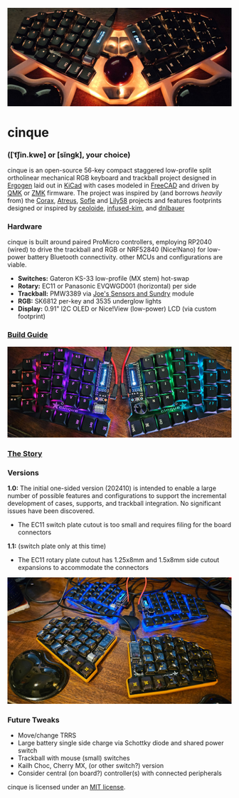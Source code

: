 ![cinique keyboard with trackball](images/cinque0042.jpg)
# cinque 
### (\[ˈt͡ʃin.kwe\] or \[sĭngk\], your choice)
cinque is an open-source 56-key compact staggered low-profile split ortholinear 
mechanical RGB keyboard and trackball project 
designed in [Ergogen](https://ergogen.xyz/)
laid out in [KiCad](https://www.kicad.org/)
with cases modeled in [FreeCAD](https://www.freecad.org/)
and driven by [QMK](https://qmk.fm/)
or [ZMK](https://zmk.dev/)
firmware. 
The project was inspired by (and borrows *heavily* from) the
[Corax](https://github.com/dnlbauer/corax-keyboard), 
[Atreus](https://atreus.technomancy.us/),
[Sofle](https://josefadamcik.github.io/SofleKeyboard/) and 
[Lily58](https://github.com/kata0510/Lily58) projects
and features footprints designed or inspired by [ceoloide](https://github.com/ceoloide/ergogen-footprints),
[infused-kim](https://github.com/infused-kim/kb_ergogen_fp),
and [dnlbauer](https://github.com/dnlbauer/corax-keyboard/tree/main/corax56/ergogen/footprints)

### Hardware
cinque is built around paired ProMicro controllers,
employing RP2040 (wired) to drive the trackball and RGB
or NRF52840 (Nice!Nano) for low-power battery Bluetooth connectivity.
other MCUs and configurations are viable.
- **Switches:** Gateron KS-33 low-profile (MX stem) hot-swap
- **Rotary:** EC11 or Panasonic EVQWGD001 (horizontal) per side
- **Trackball:** PMW3389 via [Joe's Sensors and Sundry](https://www.tindie.com/products/citizenjoe/pmw3389-motion-sensor/) module
- **RGB:** SK6812 per-key and 3535 underglow lights
- **Display:** 0.91" I2C OLED or Nice!View (low-power) LCD (via custom footprint)

### [Build Guide](build.md)

![cinque keyboard RGB Test](images/cinque0015.jpg)

### [The Story](story.md)

### Versions
**1.0:**
The initial one-sided version (202410) is intended to enable a large number of possible features
and configurations to support the incremental development of cases, supports, 
and trackball integration. No significant issues have been discovered.
- The EC11 switch plate cutout is too small and requires filing for the board connectors

**1.1:**
(switch plate only at this time)
- The EC11 rotary plate cutout has 1.25x8mm and 1.5x8mm side cutout expansions to accommodate the connectors

![cinque in minimal cases](images/cinque0017.jpg)

### Future Tweaks
- Move/change TRRS
- Large battery single side charge via Schottky diode and shared power switch 
- Trackball with mouse (small) switches
- Kailh Choc, Cherry MX, (or other switch?) version
- Consider central (on board?) controller(s) with connected peripherals

cinque is licensed under an [MIT license](LICENSE).
